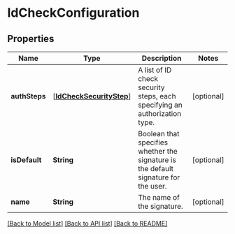 # IdCheckConfiguration

## Properties
Name | Type | Description | Notes
------------ | ------------- | ------------- | -------------
**authSteps** | [[**IdCheckSecurityStep**](IdCheckSecurityStep.md)] | A list of ID check security steps, each specifying an authorization type. | [optional] 
**isDefault** | **String** | Boolean that specifies whether the signature is the default signature for the user. | [optional] 
**name** | **String** | The name of the signature. | [optional] 

[[Back to Model list]](../README.md#documentation-for-models) [[Back to API list]](../README.md#documentation-for-api-endpoints) [[Back to README]](../README.md)


